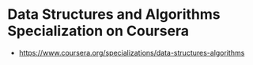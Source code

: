 # Data Structures and Algorithms Specialization on Coursera

* https://www.coursera.org/specializations/data-structures-algorithms
